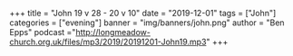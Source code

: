 +++
title = "John 19 v 28 - 20 v 10"
date = "2019-12-01"
tags = ["John"]
categories = ["evening"]
banner = "img/banners/john.png"
author = "Ben Epps"
podcast ="http://longmeadow-church.org.uk/files/mp3/2019/20191201-John19.mp3"
+++
